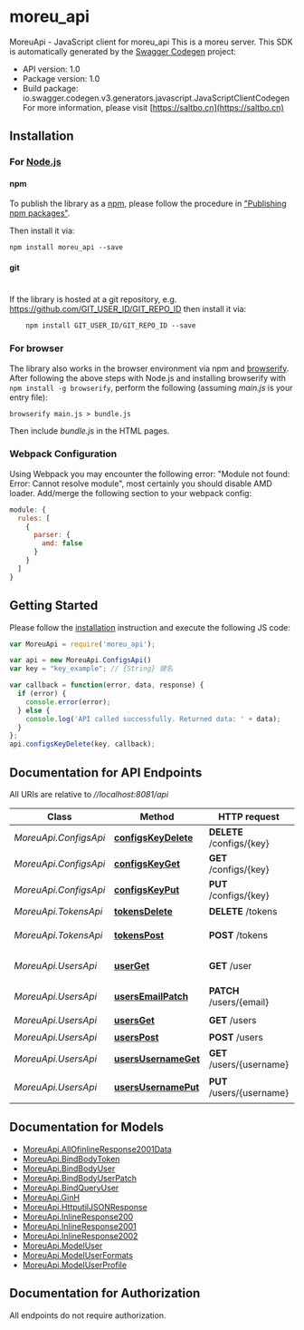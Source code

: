 # moreu_api

MoreuApi - JavaScript client for moreu_api
This is a moreu server.
This SDK is automatically generated by the [Swagger Codegen](https://github.com/swagger-api/swagger-codegen) project:

- API version: 1.0
- Package version: 1.0
- Build package: io.swagger.codegen.v3.generators.javascript.JavaScriptClientCodegen
For more information, please visit [https://saltbo.cn](https://saltbo.cn)

## Installation

### For [Node.js](https://nodejs.org/)

#### npm

To publish the library as a [npm](https://www.npmjs.com/),
please follow the procedure in ["Publishing npm packages"](https://docs.npmjs.com/getting-started/publishing-npm-packages).

Then install it via:

```shell
npm install moreu_api --save
```

#### git
#
If the library is hosted at a git repository, e.g.
https://github.com/GIT_USER_ID/GIT_REPO_ID
then install it via:

```shell
    npm install GIT_USER_ID/GIT_REPO_ID --save
```

### For browser

The library also works in the browser environment via npm and [browserify](http://browserify.org/). After following
the above steps with Node.js and installing browserify with `npm install -g browserify`,
perform the following (assuming *main.js* is your entry file):

```shell
browserify main.js > bundle.js
```

Then include *bundle.js* in the HTML pages.

### Webpack Configuration

Using Webpack you may encounter the following error: "Module not found: Error:
Cannot resolve module", most certainly you should disable AMD loader. Add/merge
the following section to your webpack config:

```javascript
module: {
  rules: [
    {
      parser: {
        amd: false
      }
    }
  ]
}
```

## Getting Started

Please follow the [installation](#installation) instruction and execute the following JS code:

```javascript
var MoreuApi = require('moreu_api');

var api = new MoreuApi.ConfigsApi()
var key = "key_example"; // {String} 键名

var callback = function(error, data, response) {
  if (error) {
    console.error(error);
  } else {
    console.log('API called successfully. Returned data: ' + data);
  }
};
api.configsKeyDelete(key, callback);
```

## Documentation for API Endpoints

All URIs are relative to *//localhost:8081/api*

Class | Method | HTTP request | Description
------------ | ------------- | ------------- | -------------
*MoreuApi.ConfigsApi* | [**configsKeyDelete**](docs/ConfigsApi.md#configsKeyDelete) | **DELETE** /configs/{key} | 删除配置项
*MoreuApi.ConfigsApi* | [**configsKeyGet**](docs/ConfigsApi.md#configsKeyGet) | **GET** /configs/{key} | 获取配置项
*MoreuApi.ConfigsApi* | [**configsKeyPut**](docs/ConfigsApi.md#configsKeyPut) | **PUT** /configs/{key} | 修改配置项
*MoreuApi.TokensApi* | [**tokensDelete**](docs/TokensApi.md#tokensDelete) | **DELETE** /tokens | 退出登录
*MoreuApi.TokensApi* | [**tokensPost**](docs/TokensApi.md#tokensPost) | **POST** /tokens | 登录/密码重置
*MoreuApi.UsersApi* | [**userGet**](docs/UsersApi.md#userGet) | **GET** /user | 当前登录用户信息
*MoreuApi.UsersApi* | [**usersEmailPatch**](docs/UsersApi.md#usersEmailPatch) | **PATCH** /users/{email} | 更新一项用户信息
*MoreuApi.UsersApi* | [**usersGet**](docs/UsersApi.md#usersGet) | **GET** /users | 用户列表
*MoreuApi.UsersApi* | [**usersPost**](docs/UsersApi.md#usersPost) | **POST** /users | 用户注册
*MoreuApi.UsersApi* | [**usersUsernameGet**](docs/UsersApi.md#usersUsernameGet) | **GET** /users/{username} | 用户查询
*MoreuApi.UsersApi* | [**usersUsernamePut**](docs/UsersApi.md#usersUsernamePut) | **PUT** /users/{username} | 修改个人信息

## Documentation for Models

 - [MoreuApi.AllOfinlineResponse2001Data](docs/AllOfinlineResponse2001Data.md)
 - [MoreuApi.BindBodyToken](docs/BindBodyToken.md)
 - [MoreuApi.BindBodyUser](docs/BindBodyUser.md)
 - [MoreuApi.BindBodyUserPatch](docs/BindBodyUserPatch.md)
 - [MoreuApi.BindQueryUser](docs/BindQueryUser.md)
 - [MoreuApi.GinH](docs/GinH.md)
 - [MoreuApi.HttputilJSONResponse](docs/HttputilJSONResponse.md)
 - [MoreuApi.InlineResponse200](docs/InlineResponse200.md)
 - [MoreuApi.InlineResponse2001](docs/InlineResponse2001.md)
 - [MoreuApi.InlineResponse2002](docs/InlineResponse2002.md)
 - [MoreuApi.ModelUser](docs/ModelUser.md)
 - [MoreuApi.ModelUserFormats](docs/ModelUserFormats.md)
 - [MoreuApi.ModelUserProfile](docs/ModelUserProfile.md)

## Documentation for Authorization

 All endpoints do not require authorization.

